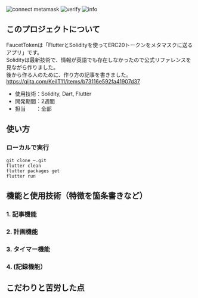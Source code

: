 <img src="https://user-images.githubusercontent.com/81548811/229280709-88d64595-59c4-42b4-80f1-a72c6e7d1531.PNG" alt="connect metamask" width=""> <img src="https://user-images.githubusercontent.com/81548811/229280713-f5e8a52b-746d-488e-8e96-02c6dd0d0fbb.PNG" alt="verify" width=""> <img src="https://user-images.githubusercontent.com/81548811/229280716-ff340730-9368-4bfa-b3a1-d0e6688a19dc.PNG" alt="info" width="">

## このプロジェクトについて
FaucetTokenは「FlutterとSolidityを使ってERC20トークンをメタマスクに送るアプリ」です。  
Solidityは最新技術で、情報が英語でも存在しなかったので公式リファレンスを見ながら作りました。  
後から作る人のために、作り方の記事を書きました。  
https://qiita.com/KeiIT11/items/b73116e592fa41907d37
- 使用技術：Solidity, Dart, Flutter  
- 開発期間：2週間  
- 担当　　：全部  

## 使い方
### ローカルで実行
```
git clone ~.git
flutter clean
flutter packages get
flutter run
```

## 機能と使用技術（特徴を箇条書きなど）
### 1. 記事機能

### 2. 計画機能
### 3. タイマー機能
### 4. (記録機能）

## こだわりと苦労した点
